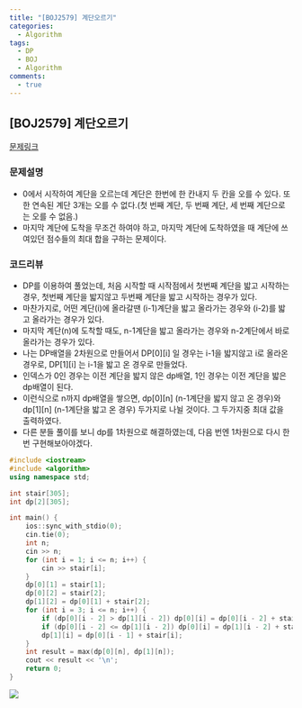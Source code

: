 ```yaml
---
title: "[BOJ2579] 계단오르기"
categories:
  - Algorithm
tags:
  - DP
  - BOJ
  - Algorithm
comments:
  - true
---
```


## [BOJ2579] 계단오르기

[문제링크](https://www.acmicpc.net/problem/2579)

### 문제설명
* 0에서 시작하여 계단을 오르는데 계단은 한번에 한 칸내지 두 칸을 오를 수 있다. 또한 연속된 계단 3개는 오를 수 없다.(첫 번째 계단, 두 번째 계단, 세 번째 계단으로는 오를 수 없음.) 
* 마지막 계단에 도착을 무조건 하여야 하고, 마지막 계단에 도착하였을 때 계단에 쓰여있던 점수들의 최대 합을 구하는 문제이다.

### 코드리뷰
* DP를 이용하여 풀었는데, 처음 시작할 때 시작점에서 첫번째 계단을 밟고 시작하는 경우, 첫번째 계단을 밟지않고 두번째 계단을 밟고 시작하는 경우가 있다.
* 마찬가지로, 어떤 계단(i)에 올라갈땐 (i-1)계단을 밟고 올라가는 경우와 (i-2)를 밟고 올라가는 경우가 있다. 
* 마지막 계단(n)에 도착할 때도, n-1계단을 밟고 올라가는 경우와 n-2계단에서 바로 올라가는 경우가 있다.
* 나는 DP배열을 2차원으로 만들어서 DP[0][i] 일 경우는 i-1을 밟지않고 i로 올라온 경우로, DP[1][i] 는 i-1을 밟고 온 경우로 만들었다.
* 인덱스가 0인 경우는 이전 계단을 밟지 않은 dp배열, 1인 경우는 이전 계단을 밟은 dp배열이 된다. 
* 이런식으로 n까지 dp배열을 쌓으면, dp[0][n] (n-1계단을 밟지 않고 온 경우)와 dp[1][n] (n-1계단을 밟고 온 경우) 두가지로 나뉠 것이다. 그 두가지중 최대 값을 출력하였다.
* 다른 분들 풀이를 보니 dp를 1차원으로 해결하였는데, 다음 번엔 1차원으로 다시 한번 구현해보아야겠다.

```cpp
#include <iostream>
#include <algorithm>
using namespace std;

int stair[305];
int dp[2][305];

int main() {
	ios::sync_with_stdio(0);
	cin.tie(0);
	int n;
	cin >> n;
	for (int i = 1; i <= n; i++) {
		cin >> stair[i];
	}
	dp[0][1] = stair[1];
	dp[0][2] = stair[2];
	dp[1][2] = dp[0][1] + stair[2];
	for (int i = 3; i <= n; i++) {
		if (dp[0][i - 2] > dp[1][i - 2]) dp[0][i] = dp[0][i - 2] + stair[i];
		if (dp[0][i - 2] <= dp[1][i - 2]) dp[0][i] = dp[1][i - 2] + stair[i];
		dp[1][i] = dp[0][i - 1] + stair[i];
	}
	int result = max(dp[0][n], dp[1][n]);
	cout << result << '\n';
	return 0;
}
```

![](/assets/img/Algorithm/07082.png)
